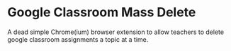 # Google Classroom Mass Delete

A dead simple Chrome(ium) browser extension to allow teachers to delete google
classroom assignments a topic at a time.
